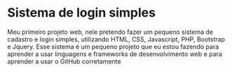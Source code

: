 # Sistema de login simples
Meu primeiro projeto web, nele pretendo fazer um pequeno sistema de cadastro e login simples, utilizando HTML, CSS, Javascript, PHP, Bootstrap e Jquery.
Esse sistema é um pequeno projeto que eu estou fazendo para aprender a usar linguagens e frameworks de desenvolvimento web e para aprender a usar o GitHub corretamente
